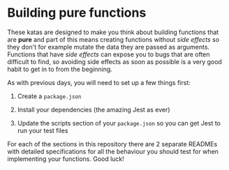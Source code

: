 # Building pure functions

These katas are designed to make you think about building functions that are **pure** and part of this means creating functions without _side effects_ so they don't for example mutate the data they are passed as arguments. Functions that have _side effects_ can expose you to bugs that are often difficult to find, so avoiding side effects as soon as possible is a very good habit to get in to from the beginning.

As with previous days, you will need to set up a few things first:

1. Create a `package.json`

2. Install your dependencies (the amazing Jest as ever)

3. Update the scripts section of your `package.json` so you can get Jest to run your test files

For each of the sections in this repository there are 2 separate READMEs with detailed specifications for all the behaviour you should test for when implementing your functions. Good luck!
